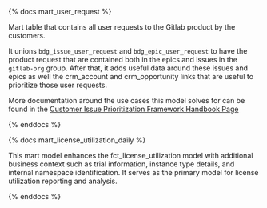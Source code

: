{% docs mart_user_request %}

Mart table that contains all user requests to the Gitlab product by the customers.

It unions `bdg_issue_user_request` and `bdg_epic_user_request` to have the product request that are contained both in the epics and issues in the `gitlab-org` group.
After that, it adds useful data around these issues and epics as well the crm_account and crm_opportunity links that are useful to prioritize those user requests.

More documentation around the use cases this model solves for can be found in the [Customer Issue Prioritization Framework Handbook Page](https://about.gitlab.com/handbook/product/product-processes/customer-issues-prioritization-framework/)

{% enddocs %}

{% docs mart_license_utilization_daily %}

This mart model enhances the fct_license_utilization model with additional business context such as 
trial information, instance type details, and internal namespace identification. It serves as the 
primary model for license utilization reporting and analysis.

{% enddocs %}
